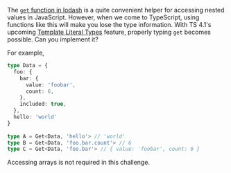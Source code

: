 The [`get` function in lodash](https://lodash.com/docs/4.17.15#get) is a quite convenient helper for accessing nested values in JavaScript. However, when we come to TypeScript, using functions like this will make you lose the type information. With TS 4.1's upcoming [Template Literal Types](https://devblogs.microsoft.com/typescript/announcing-typescript-4-1-beta/#template-literal-types) feature, properly typing `get` becomes possible. Can you implement it?

For example,

```ts
type Data = {
  foo: {
    bar: {
      value: 'foobar',
      count: 6,
    },
    included: true,
  },
  hello: 'world'
}
  
type A = Get<Data, 'hello'> // 'world'
type B = Get<Data, 'foo.bar.count'> // 6
type C = Get<Data, 'foo.bar'> // { value: 'foobar', count: 6 }
```

Accessing arrays is not required in this challenge.
